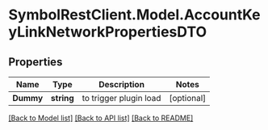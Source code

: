 # SymbolRestClient.Model.AccountKeyLinkNetworkPropertiesDTO

## Properties

Name | Type | Description | Notes
------------ | ------------- | ------------- | -------------
**Dummy** | **string** | to trigger plugin load | [optional] 

[[Back to Model list]](../README.md#documentation-for-models) [[Back to API list]](../README.md#documentation-for-api-endpoints) [[Back to README]](../README.md)

